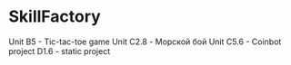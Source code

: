 # SkillFactory
Unit B5 - Tic-tac-toe game
Unit C2.8 - Морской бой
Unit C5.6 - Coinbot
project D1.6 - static project
